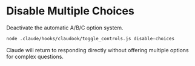 # Disable Multiple Choices

Deactivate the automatic A/B/C option system.

```bash
node .claude/hooks/claudook/toggle_controls.js disable-choices
```

Claude will return to responding directly without offering multiple options for complex questions.
